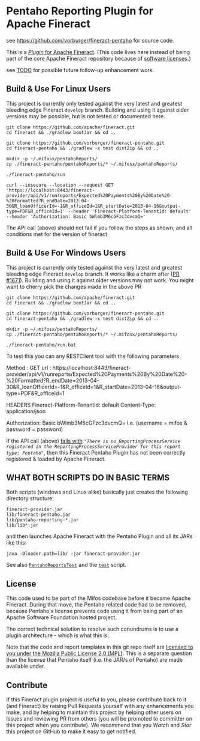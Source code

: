 # Pentaho Reporting Plugin for Apache Fineract

see https://github.com/vorburger/fineract-pentaho for source code.

This is a [_Plugin_ for Apache Fineract](https://github.com/apache/fineract/blob/develop/fineract-doc/src/docs/en/deployment.adoc). 
(This code lives here instead of being part of the core Apache Fineract repository because of [software licenses](#license).)

see [TODO](TODO.md) for possible future follow-up enhancement work.


## Build & Use For Linux Users

This project is currently only tested against the very latest and greatest
bleeding edge Fineract `develop` branch.  Building and using it against
older versions may be possible, but is not tested or documented here.

    git clone https://github.com/apache/fineract.git
    cd fineract && ./gradlew bootJar && cd ..

    git clone https://github.com/vorburger/fineract-pentaho.git
    cd fineract-pentaho && ./gradlew -x test distZip && cd ..

    mkdir -p ~/.mifosx/pentahoReports/
    cp ./fineract-pentaho/pentahoReports/* ~/.mifosx/pentahoReports/

    ./fineract-pentaho/run

    curl --insecure --location --request GET 'https://localhost:8443/fineract-provider/api/v1/runreports/Expected%20Payments%20By%20Date%20-%20Formatted?R_endDate=2013-04-30&R_loanOfficerId=-1&R_officeId=1&R_startDate=2013-04-16&output-type=PDF&R_officeId=1' --header 'Fineract-Platform-TenantId: default' --header 'Authorization: Basic bWlmb3M6cGFzc3dvcmQ='

The API call (above) should not fail if you follow the steps as shown, and all conditions met for the version of fineract

## Build & Use For Windows Users

This project is currently only tested against the very latest and greatest bleeding edge Fineract `develop` branch. It works like a charm after ([PR #1671](https://github.com/apache/fineract/pull/1671)). Building and using it against older versions may not work. You might want to cherry pick the changes made in the above PR

    git clone https://github.com/apache/fineract.git
    cd fineract && ./gradlew bootJar && cd ..

    git clone https://github.com/vorburger/fineract-pentaho.git
    cd fineract-pentaho && ./gradlew -x test distZip && cd ..

    mkdir -p ~/.mifosx/pentahoReports/
    cp ./fineract-pentaho/pentahoReports/* ~/.mifosx/pentahoReports/

    ./fineract-pentaho/run.bat

To test this you can any RESTClient tool with the following parameters

Method : GET
url    : https://localhost:8443/fineract-provider/api/v1/runreports/Expected%20Payments%20By%20Date%20-%20Formatted?R_endDate=2013-04-30&R_loanOfficerId=-1&R_officeId=1&R_startDate=2013-04-16&output-type=PDF&R_officeId=1

HEADERS
Fineract-Platform-TenantId: default
Content-Type: application/json

Authorization: Basic bWlmb3M6cGFzc3dvcmQ=    i.e. (username = mifos & password = password)


If the API call (above) [fails with](https://issues.apache.org/jira/browse/FINERACT-1173) 
_`"There is no ReportingProcessService registered in the ReportingProcessServiceProvider for this report type: Pentaho"`_, 
then this Fineract Pentaho Plugin has not been correctly registered & loaded by Apache Fineract.



## WHAT BOTH SCRIPTS DO IN BASIC TERMS

Both scripts (windows and Linux alike) basically just creates the following directory structure:

    fineract-provider.jar
    lib/fineract-pentaho.jar
    lib/pentaho-reporting-*.jar
    lib/lib*.jar

and then launches Apache Fineract with the Pentaho Plugin and all its JARs like this:

    java -Dloader.path=lib/ -jar fineract-provider.jar

See also [`PentahoReportsTest`](src/test/java/org/mifos/fineract/pentaho/PentahoReportsTest.java) and the [`test`](test) script.


## License

This code used to be part of the Mifos codebase before it became Apache Fineract.
During that move, the Pentaho related code had to be removed, because Pentaho's license
prevents code using it from being part of an Apache Software Foundation hosted project.

The correct technical solution to resolve such conundrums is to use a plugin architecture - which is what this is.

Note that the code and report templates in this git repo itself are
[licensed to you under the Mozilla Public License 2.0 (MPL)](https://github.com/openMF/fineract-pentaho/blob/develop/LICENSE).
This is a separate question than the license that Pentaho itself (i.e. the JAR/s of Pentaho) are made available under.


## Contribute

If this Fineract plugin project is useful to you, please contribute back to it (and
Fineract) by raising Pull Requests yourself with any enhancements you make, and by helping
to maintain this project by helping other users on Issues and reviewing PR from others
(you will be promoted to committer on this project when you contribute).  We recommend
that you _Watch_ and _Star_ this project on GitHub to make it easy to get notified.
